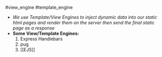 #view_engine #template_engine

- *We use Template/View Engines to inject dynamic data into our static html pages and render them on the server then send the final static page as a response*
- **Some View/Template Engines:**
	1. Express Handlebars
	2. pug
	3. [[EJS]]

